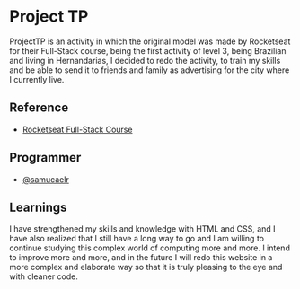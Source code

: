 
# Project TP

ProjectTP is an activity in which the original model was made by Rocketseat for their Full-Stack course, being the first activity of level 3, being Brazilian and living in Hernandarias, I decided to redo the activity, to train my skills and be able to send it to friends and family as advertising for the city where I currently live.


## Reference

 - [Rocketseat Full-Stack Course](https://app.rocketseat.com.br/journey/full-stack/contents)

## Programmer

- [@samucaelr](https://github.com/samucaelr)


## Learnings

I have strengthened my skills and knowledge with HTML and CSS, and I have also realized that I still have a long way to go and I am willing to continue studying this complex world of computing more and more. I intend to improve more and more, and in the future I will redo this website in a more complex and elaborate way so that it is truly pleasing to the eye and with cleaner code.

